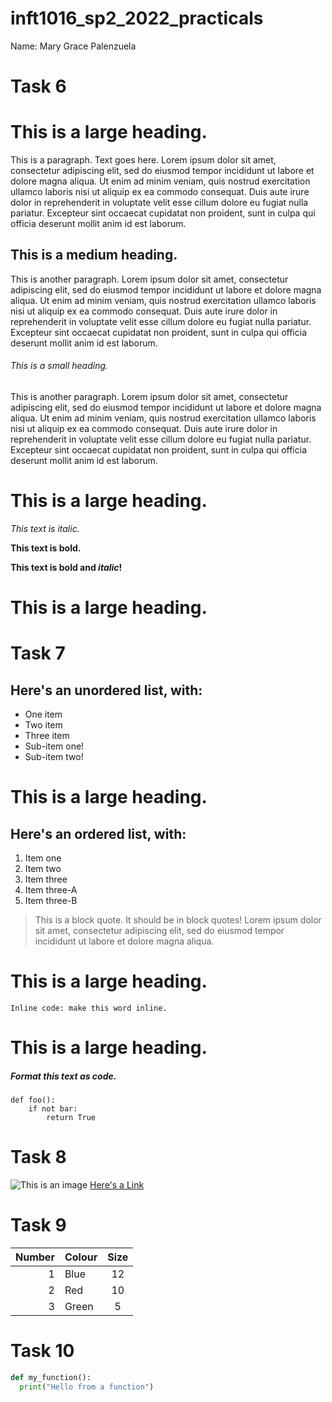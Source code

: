 # inft1016_sp2_2022_practicals

Name: Mary Grace Palenzuela

# Task 6
# This is a large heading. 
<p>This is a paragraph. Text goes here. Lorem ipsum dolor sit amet, consectetur adipiscing elit, sed do eiusmod tempor incididunt ut labore et dolore magna aliqua. Ut enim ad minim veniam, quis nostrud exercitation ullamco laboris nisi ut aliquip ex ea commodo consequat. Duis aute irure dolor in reprehenderit in voluptate velit esse cillum dolore eu fugiat nulla pariatur. Excepteur sint occaecat cupidatat non proident, sunt in culpa qui officia deserunt mollit anim id est laborum.</p>

## This is a medium heading. 

<p>This is another paragraph. Lorem ipsum dolor sit amet, consectetur adipiscing elit, sed do eiusmod tempor incididunt ut labore et dolore magna aliqua. Ut enim ad minim veniam, quis nostrud exercitation ullamco laboris nisi ut aliquip ex ea commodo consequat. Duis aute irure dolor in reprehenderit in voluptate velit esse cillum dolore eu fugiat nulla pariatur. Excepteur sint occaecat cupidatat non proident, sunt in culpa qui officia deserunt mollit anim id est laborum.</p>

###### This is a small heading. 

<p>This is another paragraph. Lorem ipsum dolor sit amet, consectetur adipiscing elit, sed do eiusmod tempor incididunt ut labore et dolore magna aliqua. Ut enim ad minim veniam, quis nostrud exercitation ullamco laboris nisi ut aliquip ex ea commodo consequat. Duis aute irure dolor in reprehenderit in voluptate velit esse cillum dolore eu fugiat nulla pariatur. Excepteur sint occaecat cupidatat non proident, sunt in culpa qui officia deserunt mollit anim id est laborum.</p>

# This is a large heading. 

*This text is italic.*

**This text is bold.**

**This text is bold and _italic_!**

# This is a large heading. 

# Task 7
## Here's an unordered list, with:

- One item
- Two item
- Three item
- Sub-item one!
- Sub-item two!

# This is a large heading. 

## Here's an ordered list, with:

1. Item one
2. Item two
3. Item three
4. Item three-A
5. Item three-B


> This is a block quote. It should be in block quotes! Lorem ipsum dolor sit amet, consectetur adipiscing elit, sed do eiusmod tempor incididunt ut labore et dolore magna aliqua.

# This is a large heading. 

```Inline code: make this word inline.```

# This is a large heading. 

##### Format this text as code. 

```
def foo():
    if not bar:
        return True
```

# Task 8
![This is an image](https://upload.wikimedia.org/wikipedia/commons/thumb/0/03/Kismet-IMG_6007-black.jpg/800px-Kismet-IMG_6007-black.jpg)
[Here's a Link](https://upload.wikimedia.org/wikipedia/commons/thumb/0/03/Kismet-IMG_6007-black.jpg/800px-Kismet-IMG_6007-black.jpg)


# Task 9
| Number  | Colour |Size |
|--------:|:-------|:---:|
|  1      |Blue    | 12  |
|  2      |Red     | 10  |
|  3      |Green   | 5   |

# Task 10
```python
def my_function():
  print("Hello from a function")
```
